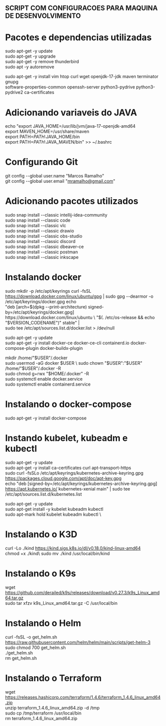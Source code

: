 ## SCRIPT COM CONFIGURACOES PARA MAQUINA DE DESENVOLVIMENTO

# Pacotes e dependencias utilizadas
sudo apt-get -y update \
sudo apt-get -y upgrade \
sudo apt-get -y remove thunderbird \
sudo apt -y autoremove

sudo apt-get -y install vim htop curl wget openjdk-17-jdk maven terminator gnupg \
software-properties-common openssh-server python3-pydrive python3-pydrive2 ca-certificates

# Adicionando variaveis do JAVA
echo "export JAVA_HOME=/usr/lib/jvm/java-17-openjdk-amd64 \
export MAVEN_HOME=/usr/share/maven \
export PATH=$PATH:$JAVA_HOME/bin \
export PATH=$PATH:$JAVA_MAVEN/bin" >> ~/.bashrc

# Configurando Git
git config --global user.name "Marcos Ramalho" \
git config --global user.email "mramalho@gmail.com"

# Adicionando pacotes utilizados
sudo snap install --classic intellij-idea-community \
sudo snap install --classic code \
sudo snap install --classic vlc \
sudo snap install --classic drawio \
sudo snap install --classic obs-studio \
sudo snap install --classic discord \
sudo snap install --classic dbeaver-ce \
sudo snap install --classic postman \
sudo snap install --classic inkscape

# Instalando docker
sudo mkdir -p /etc/apt/keyrings
curl -fsSL https://download.docker.com/linux/ubuntu/gpg | sudo gpg --dearmor -o /etc/apt/keyrings/docker.gpg
echo \
  "deb [arch=$(dpkg --print-architecture) signed-by=/etc/apt/keyrings/docker.gpg] https://download.docker.com/linux/ubuntu \
  "$(. /etc/os-release && echo "$VERSION_CODENAME")" stable" | \
  sudo tee /etc/apt/sources.list.d/docker.list > /dev/null

sudo apt-get -y update \
sudo apt-get -y install docker-ce docker-ce-cli containerd.io docker-compose-plugin docker-buildx-plugin

mkdir /home/"$USER"/.docker \
sudo usermod -aG docker $USER \
sudo chown "$USER":"$USER" /home/"$USER"/.docker -R \
sudo chmod g+rwx "$HOME/.docker" -R \
sudo systemctl enable docker.service \
sudo systemctl enable containerd.service

# Instalando o docker-compose
sudo apt-get -y install docker-compose

# Instando kubelet, kubeadm e kubectl
sudo apt-get -y update \
sudo apt-get -y  install ca-certificates curl apt-transport-https \
sudo curl -fsSLo /etc/apt/keyrings/kubernetes-archive-keyring.gpg https://packages.cloud.google.com/apt/doc/apt-key.gpg \
echo "deb [signed-by=/etc/apt/keyrings/kubernetes-archive-keyring.gpg] https://apt.kubernetes.io/ kubernetes-xenial main" | sudo tee /etc/apt/sources.list.d/kubernetes.list

sudo apt-get -y update \
sudo apt-get install -y kubelet kubeadm kubectl \
sudo apt-mark hold kubelet kubeadm kubectl \

# Instalando o K3D
curl -Lo ./kind https://kind.sigs.k8s.io/dl/v0.18.0/kind-linux-amd64 \
chmod +x ./kind\ 
sudo mv ./kind /usr/local/bin/kind

# Instalando o K9s
wget https://github.com/derailed/k9s/releases/download/v0.27.3/k9s_Linux_amd64.tar.gz \
sudo tar xfzv k9s_Linux_amd64.tar.gz -C /usr/local/bin

# Instalando o Helm
curl -fsSL -o get_helm.sh https://raw.githubusercontent.com/helm/helm/main/scripts/get-helm-3 \
sudo chmod 700 get_helm.sh \
./get_helm.sh \
rm get_helm.sh

# Instalando o Terraform
wget https://releases.hashicorp.com/terraform/1.4.6/terraform_1.4.6_linux_amd64.zip \
unzip terraform_1.4.6_linux_amd64.zip -d /tmp \
sudo cp /tmp/terraform /usr/local/bin \
rm terraform_1.4.6_linux_amd64.zip
